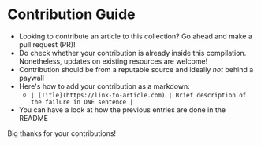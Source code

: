 # Contribution Guide

- Looking to contribute an article to this collection? Go ahead and make a pull request (PR)!
- Do check whether your contribution is already inside this compilation. Nonetheless, updates on existing resources are welcome!
- Contribution should be from a reputable source and ideally *not* behind a paywall
- Here's how to add your contribution as a markdown: 
    - `| [Title](https://link-to-article.com) | Brief description of the failure in ONE sentence |`
- You can have a look at how the previous entries are done in the README

Big thanks for your contributions!